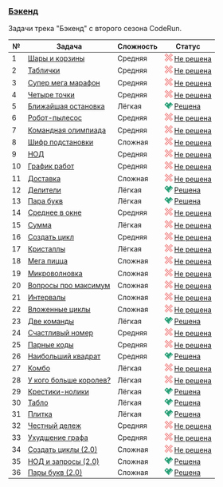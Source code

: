 ### [Бэкенд](https://coderun.yandex.ru/selections/2024-summer-backend)  
Задачи трека "Бэкенд" с второго сезона CodeRun.

| №  | Задача                                                                                                            | Сложность | Статус                                                                                                     |
|----|-------------------------------------------------------------------------------------------------------------------|-----------|------------------------------------------------------------------------------------------------------------|
| 1  | [Шары и корзины](https://coderun.yandex.ru/selections/2024-summer-backend/problems/balls-and-baskets)             | Средняя   | <img src="../assets/ic_failure.svg" width="16"/> [Не решена](../backend-summer/balls-and-baskets.kt)       |
| 2  | [Таблички](https://coderun.yandex.ru/selections/2024-summer-backend/problems/tables)                              | Средняя   | <img src="../assets/ic_failure.svg" width="16"/> [Не решена](../backend-summer/tables.kt)                  |
| 3  | [Супер мега марафон](https://coderun.yandex.ru/selections/2024-summer-backend/problems/super-marathon)            | Средняя   | <img src="../assets/ic_failure.svg" width="16"/> [Не решена](../backend-summer/super-marathon.kt)          |
| 4  | [Четыре точки](https://coderun.yandex.ru/selections/2024-summer-backend/problems/four-points)                     | Средняя   | <img src="../assets/ic_failure.svg" width="16"/> [Не решена](../backend-summer/four-points.kt)             |
| 5  | [Ближайшая остановка](https://coderun.yandex.ru/selections/2024-summer-backend/problems/nearest-bus-stop)         | Лёгкая    | <img src="../assets/ic_success.svg" width="16"/> [Решена](../backend-summer/nearest-bus-stop.kt)           |
| 6  | [Робот-пылесос](https://coderun.yandex.ru/selections/2024-summer-backend/problems/vacuum-cleaner)                 | Средняя   | <img src="../assets/ic_failure.svg" width="16"/> [Не решена](../backend-summer/vacuum-cleaner.kt)          |
| 7  | [Командная олимпиада](https://coderun.yandex.ru/selections/2024-summer-backend/problems/team-contest)             | Средняя   | <img src="../assets/ic_failure.svg" width="16"/> [Не решена](../backend-summer/team-contest.kt)            |
| 8  | [Шифр подстановки](https://coderun.yandex.ru/selections/2024-summer-backend/problems/substitution-code-v2)        | Сложная   | <img src="../assets/ic_failure.svg" width="16"/> [Не решена](../backend-summer/substitution-code-v2.kt)    |
| 9  | [НОД](https://coderun.yandex.ru/selections/2024-summer-backend/problems/gcd)                                      | Средняя   | <img src="../assets/ic_failure.svg" width="16"/> [Не решена](../backend-summer/gcd.kt)                     |
| 10 | [График работ](https://coderun.yandex.ru/selections/2024-summer-backend/problems/work-schedule)                   | Средняя   | <img src="../assets/ic_failure.svg" width="16"/> [Не решена](../backend-summer/work-schedule.kt)           |
| 11 | [Доставка](https://coderun.yandex.ru/selections/2024-summer-backend/problems/pizza-delivery)                      | Сложная   | <img src="../assets/ic_failure.svg" width="16"/> [Не решена](../backend-summer/pizza-delivery.kt)          |
| 12 | [Делители](https://coderun.yandex.ru/selections/2024-summer-backend/problems/divisors-number)                     | Лёгкая    | <img src="../assets/ic_success.svg" width="16"/> [Решена](../backend-summer/divisors-number.kt)            |
| 13 | [Пара букв](https://coderun.yandex.ru/selections/2024-summer-backend/problems/couple-of-letters)                  | Лёгкая    | <img src="../assets/ic_success.svg" width="16"/> [Решена](../backend-summer/couple-of-letters.kt)          |
| 14 | [Среднее в окне](https://coderun.yandex.ru/selections/2024-summer-backend/problems/average-in-window)             | Средняя   | <img src="../assets/ic_failure.svg" width="16"/> [Не решена](../backend-summer/average-in-window.kt)       |
| 15 | [Сумма](https://coderun.yandex.ru/selections/2024-summer-backend/problems/splitting-into-terms)                   | Лёгкая    | <img src="../assets/ic_failure.svg" width="16"/> [Не решена](../backend-summer/splitting-into-terms.kt)    |
| 16 | [Создать цикл](https://coderun.yandex.ru/selections/2024-summer-backend/problems/cycle-creation)                  | Средняя   | <img src="../assets/ic_failure.svg" width="16"/> [Не решена](../backend-summer/cycle-creation.kt)          |
| 17 | [Кристаллы](https://coderun.yandex.ru/selections/2024-summer-backend/problems/crystals)                           | Лёгкая    | <img src="../assets/ic_failure.svg" width="16"/> [Не решена](../backend-summer/crystals.kt)                |
| 18 | [Мега пицца](https://coderun.yandex.ru/selections/2024-summer-backend/problems/mega-pizza)                        | Сложная   | <img src="../assets/ic_failure.svg" width="16"/> [Не решена](../backend-summer/mega-pizza.kt)              |
| 19 | [Микроволновка](https://coderun.yandex.ru/selections/2024-summer-backend/problems/microwave)                      | Сложная   | <img src="../assets/ic_failure.svg" width="16"/> [Не решена](../backend-summer/microwave.kt)               |
| 20 | [Вопросы про максимум](https://coderun.yandex.ru/selections/2024-summer-backend/problems/questions-about-maximum) | Сложная   | <img src="../assets/ic_failure.svg" width="16"/> [Не решена](../backend-summer/questions-about-maximum.kt) |
| 21 | [Интервалы](https://coderun.yandex.ru/selections/2024-summer-backend/problems/invervals)                          | Сложная   | <img src="../assets/ic_failure.svg" width="16"/> [Не решена](../backend-summer/invervals.kt)               |
| 22 | [Вложенные циклы](https://coderun.yandex.ru/selections/2024-summer-backend/problems/nested-cycle)                 | Сложная   | <img src="../assets/ic_failure.svg" width="16"/> [Не решена](../backend-summer/nested-cycle.kt)            |
| 23 | [Две команды](https://coderun.yandex.ru/selections/2024-summer-backend/problems/two-teams)                        | Лёгкая    | <img src="../assets/ic_success.svg" width="16"/> [Решена](../backend-summer/two-teams.kt)                  |
| 24 | [Счастливый номер](https://coderun.yandex.ru/selections/2024-summer-backend/problems/lucky-number)                | Средняя   | <img src="../assets/ic_failure.svg" width="16"/> [Не решена](../backend-summer/lucky-number.kt)            |
| 25 | [Парные коды](https://coderun.yandex.ru/selections/2024-summer-backend/problems/paired-codes)                     | Средняя   | <img src="../assets/ic_failure.svg" width="16"/> [Не решена](../backend-summer/paired-codes.kt)            |
| 26 | [Наибольший квадрат](https://coderun.yandex.ru/selections/2024-summer-backend/problems/biggest-square)            | Средняя   | <img src="../assets/ic_success.svg" width="16"/> [Решена](../backend-summer/biggest-square.kt)             |
| 27 | [Комбо](https://coderun.yandex.ru/selections/2024-summer-backend/problems/combo)                                  | Лёгкая    | <img src="../assets/ic_failure.svg" width="16"/> [Не решена](../backend-summer/combo.kt)                   |
| 28 | [У кого больше королев?](https://coderun.yandex.ru/selections/2024-summer-backend/problems/queen-amount)          | Лёгкая    | <img src="../assets/ic_failure.svg" width="16"/> [Не решена](../backend-summer/queen-amount.kt)            |
| 29 | [Крестики-нолики](https://coderun.yandex.ru/selections/2024-summer-backend/problems/tic-tac-toe)                  | Лёгкая    | <img src="../assets/ic_success.svg" width="16"/> [Решена](../backend-summer/tic-tac-toe.kt)                |
| 30 | [Табло](https://coderun.yandex.ru/selections/2024-summer-backend/problems/tableau)                                | Лёгкая    | <img src="../assets/ic_success.svg" width="16"/> [Решена](../backend-summer/tableau.kt)                    |
| 31 | [Плитка](https://coderun.yandex.ru/selections/2024-summer-backend/problems/tiles)                                 | Лёгкая    | <img src="../assets/ic_success.svg" width="16"/> [Решена](../backend-summer/tiles.kt)                      |
| 32 | [Честный дележ](https://coderun.yandex.ru/selections/2024-summer-backend/problems/fair-division)                  | Средняя   | <img src="../assets/ic_failure.svg" width="16"/> [Не решена](../backend-summer/fair-division.kt)           |
| 33 | [Ухудшение графа](https://coderun.yandex.ru/selections/2024-summer-backend/problems/graph-degradation)            | Средняя   | <img src="../assets/ic_failure.svg" width="16"/> [Не решена](../backend-summer/graph-degradation.kt)       |
| 34 | [Создать циклы (2.0)](https://coderun.yandex.ru/selections/2024-summer-backend/problems/crete-cycle-2)            | Сложная   | <img src="../assets/ic_failure.svg" width="16"/> [Не решена](../backend-summer/crete-cycle-2.kt)           |
| 35 | [НОД и запросы (2.0)](https://coderun.yandex.ru/selections/2024-summer-backend/problems/gcd-2)                    | Сложная   | <img src="../assets/ic_success.svg" width="16"/> [Решена](../backend-summer/gcd-2.kt)                      |
| 36 | [Пары букв (2.0)](https://coderun.yandex.ru/selections/2024-summer-backend/problems/letters-pair-2)               | Сложная   | <img src="../assets/ic_success.svg" width="16"/> [Решена](../backend-summer/letters-pair-2.kt)             |